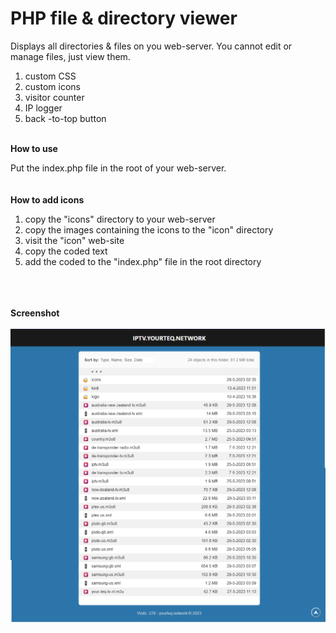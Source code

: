 # PHP file & directory viewer
Displays all directories &amp; files on you web-server. You cannot edit or manage files, just view them. 

1. custom CSS
2. custom icons
3. visitor counter
4. IP logger
5. back -to-top button

<br>
<b>How to use</b>

Put the index.php file in the root of your web-server.
<br>
<br>
<br>
<b>How to add icons</b>

1. copy the "icons" directory to your web-server
2. copy the images containing the icons to the "icon" directory
3. visit the "icon" web-site
4. copy the coded text
5. add the coded to the "index.php" file in the root directory
<br>
<br>
<br>
<b>Screenshot</b>
<br>
<br>
<img src="https://raw.githubusercontent.com/wootje/php-directory-viewer/main/screenshots/php-file-viewer.png"></img>


